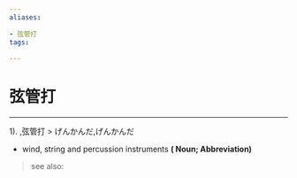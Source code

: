 ```yaml
---
aliases:
    
- 弦管打
tags:
    
---
```


# 弦管打
---
1).
,弦管打 > げんかんだ,げんかんだ

- wind, string and percussion instruments
**( Noun; Abbreviation)**
> see also: 
            